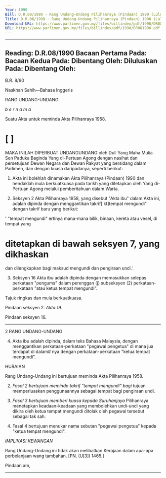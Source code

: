 ```yaml
---
Year: 1990
Bill: D.R.08/1990 - Rang Undang-Undang Pilihanraya (Pindaan) 1990 (Lulus)
Title: D.R.08/1990 - Rang Undang-Undang Pilihanraya (Pindaan) 1990 (Lulus)
Download URL: https://www.parlimen.gov.my/files/billindex/pdf/1990/DR081990.pdf
URL: https://www.parlimen.gov.my/files/billindex/pdf/1990/DR081990.pdf
---
```

---
Reading:
D.R.08/1990
Bacaan Pertama Pada:
Bacaan Kedua Pada:
Dibentang Oleh:
Diluluskan Pada:
Dibentang Oleh:
---

B.R. 8/90

Naskhah Sahih—Bahasa Inggeris

RANG UNDANG-UNDANG

_b e r n a m a_

Suatu Akta untuk meminda Akta Pilihanraya 1958.

# [ ]

MAKA INILAH DIPERBUAT UNDANGUNDANG oleh Dull Yang Maha Mulia Sen Paduka
Baginda Yang di-Pertuan Agong dengan nasihat dan
persetujuan Dewan Negara dan Dewan Rakyat yang
bersidang dalam Parlimen, dan dengan kuasa
daripadanya, seperti berikut:

1. Akta ini bolehlah dinamakan Akta Pilihanraya
(Pindaan) 1990 dan hendaklah mula berkuatkuasa pada
tarikh yang ditetapkan oleh Yang di-Pertuan Agong
melalui pemberitahuan dalam Warta.

2. Seksyen 2 Akta Pilihanraya 1958, yang disebut
"Akta ibu" dalam Akta ini, adalah dipinda dengan
menggantikan takrif[ kt]tempat mengundi" dengan takrif
baru yang berikut:

' "tempat mengundi" ertinya mana-mana bilik,
binaan, kereta atau vesel, di tempat yang
# ditetapkan di bawah seksyen 7, yang dikhaskan
dan dilengkapkan bagi maksud mengundi dan
pengiraan undi.'.

3. Seksyen 16 Akta ibu adalah dipinda dengan
memasukkan selepas perkataan "pengums" dalam
perenggan (j) subseksyen (2) perkataan-perkataan
"atau ketua tempat mengundi".


Tajuk
ringkas
dan mula berkuatkuasa.

Pindaan
seksyen 2.
_Akta 19._

Pindaan
seksyen 16.


-----

2 RANG UNDANG-UNDANG

4. Akta ibu adalah dipinda, dalam teks Bahasa
Malaysia, dengan menggantikan perkataan-perkataan
"pegawai pengetua" di mana jua terdapat di dalam# nya dengan perkataan-perkataan "ketua tempat
mengundi".

HURAIAN

Rang Undang-Undang ini bertujuan meminda Akta Pilihanraya
1958.

2. _Fasal 2 bertujuan meminda takrif "tempat mengundi" bagi_
tujuan memperluaskan penggunaannya sebagai tempat bagi
pengiraan undi.

3. _Fasal 3 bertujuan memberi kuasa kepada Suruhanjaya_
Pilihanraya menetapkan keadaan-keadaan yang membolehkan
undi-undi yang dikira oleh ketua tempat mengundi ditolak oleh
pegawai tersebut sebagai tak sah.

4. Fasal 4 bertujuan menukar nama sebutan "pegawai
pengetua" kepada "ketua tempat mengundi".

_IMPLIKASI_ _KEWANGAN_

Rang Undang-Undang ini tidak akan melibatkan Kerajaan dalam
apa-apa perbelanjaan wang tambahan. [PN. (U[3]) 1465.]


Pindaan am,


-----


